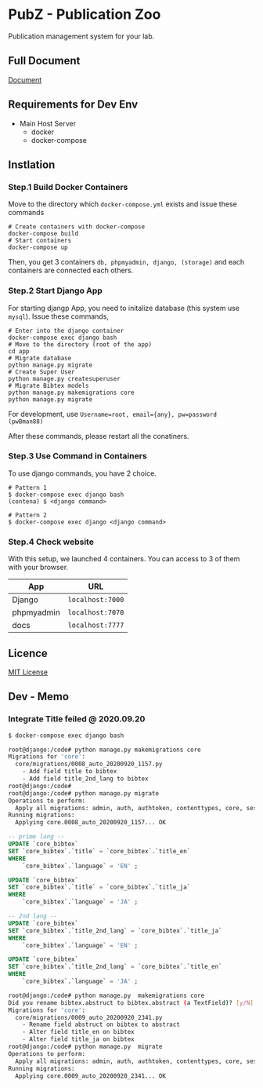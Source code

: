 # PubZ - Publication Zoo
Publication management system for your lab.


## Full Document
[Document](https://getty708.github.io/PubZ/mkdocs/site/)


## Requirements for Dev Env
+ Main Host Server
  + docker
  + docker-compose
  

## Instlation
### Step.1 Build Docker Containers
Move to the directory which `docker-compose.yml` exists and issue these commands
```
# Create containers with docker-compose
docker-compose build
# Start containers
docker-compose up 
```
Then, you get 3 containers `db, phpmyadmin, django, (storage)` and each containers are connected each others.


### Step.2 Start Django App
For starting djangp App, you need to initalize database (this system use `mysql`). Issue these commands,

```
# Enter into the django container
docker-compose exec django bash
# Move to the directory (root of the app)
cd app
# Migrate database
python manage.py migrate
# Create Super User
python manage.py createsuperuser
# Migrate Bibtex models
python manage.py makemigrations core
python manage.py migrate
```

For development, use `Username=root, email={any}, pw=password (pwBman88)`

After these commands, please restart all the conatiners.


### Step.3 Use Command in Containers
To use django commands, you have 2 choice.

```
# Pattern 1
$ docker-compose exec django bash
(contena) $ <django command>
```

```
# Pattern 2
$ docker-compose exec django <django command>
```



### Step.4 Check website
With this setup, we launched 4 containers. You can access to 3 of them with your browser.

| App        | URL              |
|------------|------------------|
| Django     | `localhost:7000` |
| phpmyadmin | `localhost:7070` |
| docs       | `localhost:7777` |



## Licence
[MIT License](./LICENSE)


## Dev - Memo
### Integrate Title feiled @ 2020.09.20

```bash
$ docker-compose exec django bash 

root@django:/code# python manage.py makemigrations core
Migrations for 'core':
  core/migrations/0008_auto_20200920_1157.py
    - Add field title to bibtex
    - Add field title_2nd_lang to bibtex
root@django:/code# 
root@django:/code# python manage.py migrate
Operations to perform:
  Apply all migrations: admin, auth, authtoken, contenttypes, core, sessions, users
Running migrations:
  Applying core.0008_auto_20200920_1157... OK

```


```SQL
-- prime lang --
UPDATE `core_bibtex`
SET `core_bibtex`.`title` = `core_bibtex`.`title_en`
WHERE
	`core_bibtex`.`language` = 'EN' ;

UPDATE `core_bibtex`
SET `core_bibtex`.`title` = `core_bibtex`.`title_ja`
WHERE
	`core_bibtex`.`language` = 'JA' ;

-- 2nd lang --
UPDATE `core_bibtex`
SET `core_bibtex`.`title_2nd_lang` = `core_bibtex`.`title_ja`
WHERE
	`core_bibtex`.`language` = 'EN' ;

UPDATE `core_bibtex`
SET `core_bibtex`.`title_2nd_lang` = `core_bibtex`.`title_en`
WHERE
	`core_bibtex`.`language` = 'JA' ;

```


```bash
root@django:/code# python manage.py  makemigrations core
Did you rename bibtex.abstruct to bibtex.abstract (a TextField)? [y/N] y
Migrations for 'core':
  core/migrations/0009_auto_20200920_2341.py
    - Rename field abstruct on bibtex to abstract
    - Alter field title_en on bibtex
    - Alter field title_ja on bibtex
root@django:/code# python manage.py  migrate
Operations to perform:
  Apply all migrations: admin, auth, authtoken, contenttypes, core, sessions, users
Running migrations:
  Applying core.0009_auto_20200920_2341... OK
```
